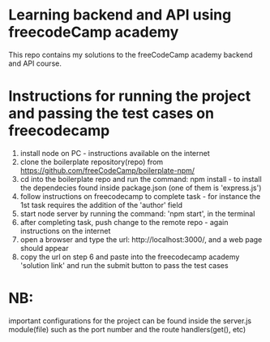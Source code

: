 # Learning backend and API using freecodeCamp academy
This repo  contains  my solutions to the freeCodeCamp academy backend and API course. 

# Instructions for running the project and passing the test cases on freecodecamp
1. install node on PC - instructions available on the internet
2. clone the boilerplate repository(repo) from https://github.com/freeCodeCamp/boilerplate-npm/
3. cd into the boilerplate repo and run the command: npm install - to install the dependecies found inside package.json (one of them is 'express.js')
4. follow instructions on freecodecamp to complete task - for instance the 1st task requires the addition of the 'author' field
5. start node server by running the command: 'npm start', in the terminal
6. after completing task, push change to the remote repo - again instructions on the internet
7. open a browser and type the url: http://localhost:3000/,  and a web page should appear
8. copy the url on step 6 and paste into the freecodecamp academy 'solution link' and run the submit button to pass the test cases 


# NB:
important configurations for the project can be found inside the server.js module(file) such as the port number and the route handlers(get(), etc)
